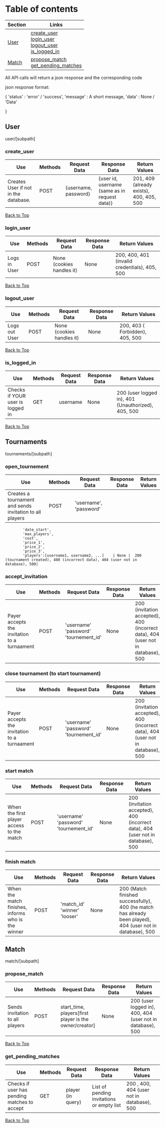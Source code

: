 # Table of contents
| Section | Links |
|---------|-------|
| [User](#user) | [create_user](#create_user) <br> [login_user](#login_user) <br> [logout_user](#logout_user) <br> [is_logged_in](#is_logged_in) |
| [Match](#match) | [propose_match](#propose_match) <br> [get_pending_matches](#get_pending_matches) | [open_tournement] (#open_tournement) | [accept_invitation] (#accept_invitation) | [close_tournement](#close_tournement) | [start_match](#start_match) | [finish_match](#finish_match)


All API calls will return a json response and the corresponding code

json response format:

{
    'status' : 'error' / 'success',
    'message' : A short message,
    'data' : None / 'Data'

}
## User

user/[subpath]

### create_user

| Use | Methods | Request Data | Response Data | Return Values|
| --- | --- | --- | ---| ---|
| Creates User if not in the database. | POST | {username, password} | {user id, username (same as in request data)} |  201, 409 (already exists), 400, 405, 500 |

[Back to Top](#table-of-contents)



### login_user

| Use | Methods | Request Data | Response Data | Return Values|
| --- | --- | --- | ---| ---|
| Logs in User| POST | None (cookies handles it) | None |200, 400, 401 (invalid credentials), 405, 500|

[Back to Top](#table-of-contents)


### logout_user

| Use | Methods | Request Data | Response Data | Return Values|
| --- | --- | --- | ---| ---|
| Logs out User| POST | None (cookies handles it) | None |200, 403 ( Forbidden), 405, 500|

[Back to Top](#table-of-contents)


### is_logged_in


| Use | Methods | Request Data | Response Data | Return Values|
| --- | --- | --- | ---| ---|
| Checks if YOUR user is logged in | GET | username | None |  200 (user logged in), 401 (Unauthorized), 405, 500|


[Back to Top](#table-of-contents)


## Tournaments

tournements/[subpath]

### open_tournement

| Use | Methods | Request Data | Response Data | Return Values|
| --- | --- | --- | ---| ---|
| Creates a tournament and sends invitation to all players  | POST | 'username', 'password'
			'date_start', 
			'max_players', 
			'cost', 
			'price_1', 
			'price_2',
			'price_3',
			'players':[username1, username2, ...]	 | None |  200 (tournament created), 400 (incorrect data), 404 (user not in database), 500|

### accept_invitation
| Use | Methods | Request Data | Response Data | Return Values|
| --- | --- | --- | ---| ---|
|Payer accepts the invitation to a turnaament| POST | 'username' 'password' 'tournement_id' | None |  200 (invitation accepted), 400 (incorrect data), 404 (user not in database), 500|

### close tournament (to start tournament)
| Use | Methods | Request Data | Response Data | Return Values|
| --- | --- | --- | ---| ---|
|Payer accepts the invitation to a turnaament| POST | 'username' 'password' 'tournement_id' | None |  200 (invitation accepted), 400 (incorrect data), 404 (user not in database), 500|

### start match
| Use | Methods | Request Data | Response Data | Return Values|
| --- | --- | --- | ---| ---|
|When the first player access to the match| POST | 'username' 'password' 'tournement_id' | None |  200 (invitation accepted), 400 (incorrect data), 404 (user not in database), 500|

### finish match
| Use | Methods | Request Data | Response Data | Return Values|
| --- | --- | --- | ---| ---|
|When the match finishes, informs who is the winner| POST | 'match_id' 'winner' 'looser' | None |  200 (Match finished successfully), 400 (he match has already been played), 404 (user not in database), 500|

## Match

match/[subpath]

### propose_match

| Use | Methods | Request Data | Response Data | Return Values|
| --- | --- | --- | ---| ---|
| Sends invitation to all players | POST | start_time, players[first player is the owner/creator] | None |  200 (user logged in), 400, 404 (user not in database), 500|

[Back to Top](#table-of-contents)


### get_pending_matches

| Use | Methods | Request Data | Response Data | Return Values|
| --- | --- | --- | ---| ---|
| Checks if user has pending matches to accept | GET | player (in query) | List of pending invitations or empty list |  200 , 400, 404 (user not in database), 500|

[Back to Top](#table-of-contents)
